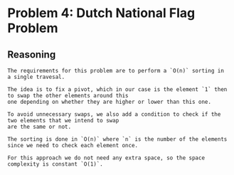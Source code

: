 # Problem 4: Dutch National Flag Problem


## Reasoning

	The requirements for this problem are to perform a `O(n)` sorting in  a single travesal.

	The idea is to fix a pivot, which in our case is the element `1` then to swap the other elements around this 
	one depending on whether they are higher or lower than this one.

	To avoid unnecessary swaps, we also add a condition to check if the two elements that we intend to swap 
	are the same or not.

	The sorting is done in `O(n)` where `n` is the number of the elements since we need to check each element once.

	For this approach we do not need any extra space, so the space complexity is constant `O(1)`.

	

	

